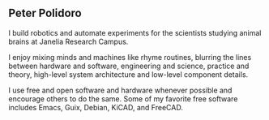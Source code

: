 ## Peter Polidoro

I build robotics and automate experiments for the scientists studying animal
brains at Janelia Research Campus.

I enjoy mixing minds and machines like rhyme routines, blurring the lines
between hardware and software, engineering and science, practice and theory,
high-level system architecture and low-level component details.

I use free and open software and hardware whenever possible and encourage others
to do the same. Some of my favorite free software includes Emacs, Guix, Debian,
KiCAD, and FreeCAD.
